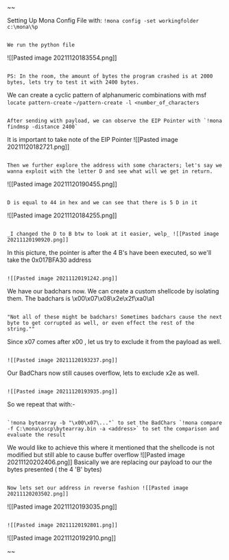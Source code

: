 ~~

Setting Up Mona Config File with: `!mona config -set workingfolder c:\mona\%p`

~~~~

We run the python file

~~~~

![[Pasted image 20211120183554.png]]

~~~~

PS: In the room, the amount of bytes the program crashed is at 2000 bytes, lets try to test it with 2400 bytes.

~~~~

We can create a cyclic pattern of alphanumeric combinations with msf `locate pattern-create` `~/pattern-create -l <number_of_characters`

~~~~

After sending with payload, we can observe the EIP Pointer with `!mona findmsp -distance 2400`

~~~~

It is important to take note of the EIP Pointer ![[Pasted image 20211120182721.png]]

~~~~

Then we further explore the address with some characters; let's say we wanna exploit with the letter D and see what will we get in return.

~~~~

![[Pasted image 20211120190455.png]]

~~~~

D is equal to 44 in hex and we can see that there is 5 D in it

~~~~

![[Pasted image 20211120184255.png]]

~~~~

_I changed the D to B btw to look at it easier, welp_ ![[Pasted image 20211120190920.png]]

~~~~

In this picture, the pointer is after the 4 B's have been executed, so we'll take the 0x017BFA30 address

~~~~

![[Pasted image 20211120191242.png]]

~~~~

We have our badchars now. We can create a custom shellcode by isolating them. The badchars is \x00\x07\x08\x2e\x2f\xa0\a1

~~~~

"Not all of these might be badchars! Sometimes badchars cause the next byte to get corrupted as well, or even effect the rest of the string.""

~~~~

Since x07 comes after x00 , let us try to exclude it from the payload as well.

~~~~

![[Pasted image 20211120193237.png]]

~~~~

Our BadChars now still causes overflow, lets to exclude x2e as well.

~~~~

![[Pasted image 20211120193935.png]]

~~~~

So we repeat that with:-

~~~~

`!mona bytearray -b "\x00\x07\..."` to set the BadChars `!mona compare -f C:\mona\oscp\bytearray.bin -a <address>` to set the comparison and evaluate the result

~~~~

We would like to achieve this where it mentioned that the shellcode is not modified but still able to cause buffer overflow ![[Pasted image 20211120202406.png]] Basically we are replacing our payload to our the bytes presented ( the 4 'B' bytes)

~~~~

Now lets set our address in reverse fashion ![[Pasted image 20211120203502.png]]

~~~~

![[Pasted image 20211120193035.png]]

~~~~

![[Pasted image 20211120192801.png]]

~~~~

![[Pasted image 20211120192910.png]]

~~